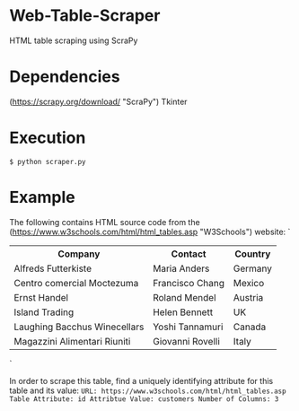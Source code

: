 # Web-Table-Scraper
HTML table scraping using ScraPy

# Dependencies
(https://scrapy.org/download/ "ScraPy")
Tkinter

# Execution
`$ python scraper.py`

# Example
The following contains HTML source code from the (https://www.w3schools.com/html/html_tables.asp "W3Schools") website:
`<table id="customers">
  <tr>
    <th>Company</th>
    <th>Contact</th>
    <th>Country</th>
  </tr>
  <tr>
    <td>Alfreds Futterkiste</td>
    <td>Maria Anders</td>
    <td>Germany</td>
  </tr>
  <tr>
    <td>Centro comercial Moctezuma</td>
    <td>Francisco Chang</td>
    <td>Mexico</td>
  </tr>
  <tr>
    <td>Ernst Handel</td>
    <td>Roland Mendel</td>
    <td>Austria</td>
  </tr>
  <tr>
    <td>Island Trading</td>
    <td>Helen Bennett</td>
    <td>UK</td>
  </tr>
  <tr>
    <td>Laughing Bacchus Winecellars</td>
    <td>Yoshi Tannamuri</td>
    <td>Canada</td>
  </tr>
  <tr>
    <td>Magazzini Alimentari Riuniti</td>
    <td>Giovanni Rovelli</td>
    <td>Italy</td>
  </tr>
</table>`

In order to scrape this table, find a uniquely identifying attribute for this table and its value:
`URL: https://www.w3schools.com/html/html_tables.asp
Table Attribute: id
Attribtue Value: customers
Number of Columns: 3`
